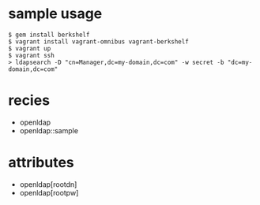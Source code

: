 # sample usage

```
$ gem install berkshelf
$ vagrant install vagrant-omnibus vagrant-berkshelf
$ vagrant up
$ vagrant ssh
> ldapsearch -D "cn=Manager,dc=my-domain,dc=com" -w secret -b "dc=my-domain,dc=com"
```

# recies

* openldap
* openldap::sample

# attributes

* openldap[rootdn]
* openldap[rootpw]
